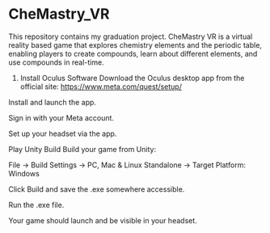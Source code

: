 # CheMastry_VR
This repository contains my graduation project. CheMastry VR is a virtual reality based game that explores chemistry elements and the periodic table, enabling players to create compounds, learn about different elements, and use compounds in real-time. 

1. Install Oculus Software
Download the Oculus desktop app from the official site:
https://www.meta.com/quest/setup/

Install and launch the app.

Sign in with your Meta account.

Set up your headset via the app.

Play Unity Build
Build your game from Unity:

File → Build Settings → PC, Mac & Linux Standalone → Target Platform: Windows

Click Build and save the .exe somewhere accessible.

Run the .exe file.

Your game should launch and be visible in your headset.
